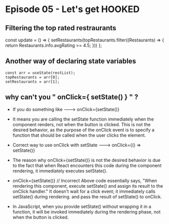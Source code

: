 # Episode 05 - Let's get HOOKED

## Filtering the top rated restraurants
  const update = () => {
    setRestaurants(topRestaurants.filter((Restaurants) => {
      return Restaurants.info.avgRating >= 4.5;
    }))
  };

## Another way of declaring state variables
    const arr = useState(restList);
    topRestaurants = arr[0];
    setRestaurants = arr[1];

## why can't you " onClick={ setState() } " ?

- If you do something like ---> onClick={setState()}

- It means you are calling the setState function immediately when the component renders, not when the button is clicked. This is not the desired behavior, as the purpose of the onClick event is to specify a function that should be called when the user clicks the element.

- Correct way to use onClick with setState ---> onClick={() => setState()}

- The reason why onClick={setState()} is not the desired behavior is due to the fact that when React encounters this code during the component rendering, it immediately executes setState().

- onClick={setState()} // Incorrect
Above code essentially says, "When rendering this component, execute setState() and assign its result to the onClick handler." It doesn't wait for a click event; it immediately calls setState() during rendering. and pass the result of setState() to onClick.


- In JavaScript, when you provide setState() without wrapping it in a function, it will be invoked immediately during the rendering phase, not when the button is clicked.
